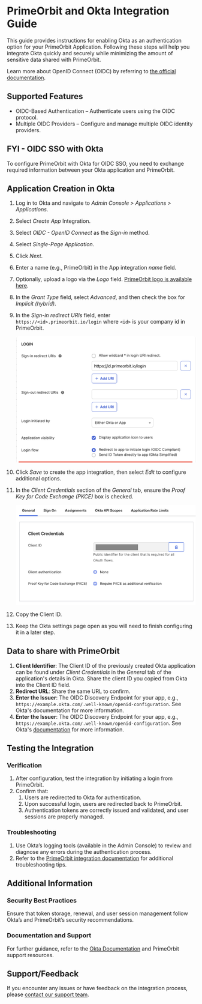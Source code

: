 # PrimeOrbit and Okta Integration Guide

This guide provides instructions for enabling Okta as an authentication option
for your PrimeOrbit Application. Following these steps will help you integrate
Okta quickly and securely while minimizing the amount of sensitive data shared
with PrimeOrbit.

Learn more about OpenID Connect (OIDC) by referring to
[the official documentation](https://openid.net/developers/how-connect-works/).

## Supported Features

- OIDC-Based Authentication – Authenticate users using the OIDC protocol.
- Multiple OIDC Providers – Configure and manage multiple OIDC identity
  providers.

## FYI - OIDC SSO with Okta

To configure PrimeOrbit with Okta for OIDC SSO, you need to exchange required
information between your Okta application and PrimeOrbit.

## Application Creation in Okta

01. Log in to Okta and navigate to *Admin Console > Applications >
    Applications*.

02. Select *Create App* Integration.

03. Select *OIDC - OpenID Connect* as the *Sign-in* method.

04. Select *Single-Page Application*.

05. Click *Next*.

06. Enter a name (e.g., PrimeOrbit) in the App integration *name* field.

07. Optionally, upload a logo via the *Logo* field.
    [PrimeOrbit logo is available here](TODO).

08. In the *Grant Type* field, select *Advanced*, and then check the box for
    *Implicit (hybrid)*.

09. In the *Sign-in redirect URIs* field, enter
    `https://<id>.primeorbit.io/login` where `<id>` is your company id in
    PrimeOrbit.

    ![Tab to configure sign-in redirects](images/sign-in.png)

10. Click *Save* to create the app integration, then select *Edit* to configure
    additional options.

11. In the *Client Credentials* section of the *General* tab, ensure the *Proof
    Key for Code Exchange (PKCE)* box is checked.

    ![General tab](images/general-tab.png)

12. Copy the Client ID.

13. Keep the Okta settings page open as you will need to finish configuring it
    in a later step.

## Data to share with PrimeOrbit

1. **Client Identifier**: The Client ID of the previously created Okta
   application can be found under *Client Credentials* in the *General* tab of
   the application's details in Okta. Share the client ID you copied from Okta
   into the Client ID field.
2. **Redirect URL**: Share the same URL to confirm.
3. **Enter the Issuer**: The OIDC Discovery Endpoint for your app, e.g.,
   `https://example.okta.com/.well-known/openid-configuration`. See Okta's
   documentation for more information.
4. **Enter the Issuer**: The OIDC Discovery Endpoint for your app, e.g.,
   `https://example.okta.com/.well-known/openid-configuration`. See Okta's
   [documentation](https://developer.okta.com/docs/reference/api/oidc/#well-known-openid-configuration)
   for more information.

## Testing the Integration

### Verification

1. After configuration, test the integration by initiating a login from
   PrimeOrbit.
2. Confirm that:
   1. Users are redirected to Okta for authentication.
   2. Upon successful login, users are redirected back to PrimeOrbit.
   3. Authentication tokens are correctly issued and validated, and user
      sessions are properly managed.

### Troubleshooting

1. Use Okta’s logging tools (available in the Admin Console) to review and
   diagnose any errors during the authentication process.
2. Refer to the [PrimeOrbit integration documentation](TODO) for additional
   troubleshooting tips.

## Additional Information

### Security Best Practices

Ensure that token storage, renewal, and user session management follow Okta’s
and PrimeOrbit’s security recommendations.

### Documentation and Support

For further guidance, refer to the
[Okta Documentation](https://developer.okta.com/docs/guides/) and PrimeOrbit
support resources.

## Support/Feedback

If you encounter any issues or have feedback on the integration process, please
[contact our support team](mailto:support@primeorbit.com).
